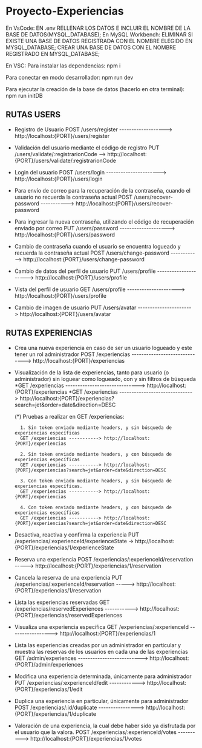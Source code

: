 # Proyecto-Experiencias

En VsCode:
EN .env RELLENAR LOS DATOS E INCLUIR EL NOMBRE DE LA BASE DE DATOS(MYSQL_DATABASE);
En MySQL Workbench:
ELIMINAR SI EXISTE UNA BASE DE DATOS REGISTRADA CON EL NOMBRE ELEGIDO EN MYSQL_DATABASE;
CREAR UNA BASE DE DATOS CON EL NOMBRE REGISTRADO EN MYSQL_DATABASE;

En VSC:
Para instalar las dependencias:
npm i

Para conectar en modo desarrollador:
npm run dev

Para ejecutar la creación de la base de datos (hacerlo en otra terminal):
npm run initDB

## RUTAS USERS

- Registro de Usuario
POST /users/register -------------------> http://localhost:{PORT}/users/register

- Validación del usuario mediante el código de registro
PUT /users/validate/:registrarionCode --> http://localhost:{PORT}/users/validate/:registrarionCode

- Login del usuario
POST /users/login ----------------------> http://localhost:{PORT}/users/login

- Para envío de correo para la recuperación de la contraseña, cuando el usuario no recuerda la contraseña actual
POST /users/recover-password -----------> http://localhost:{PORT}/users/recover-password

- Para ingresar la nueva contraseña, utilizando el código de recuperación enviado por correo
PUT /users/password --------------------> http://localhost:{PORT}/users/password

- Cambio de contraseña cuando el usuario se encuentra logueado y recuerda la contraseña actual
POST /users/change-password ------------> http://localhost:{PORT}/users/change-password

- Cambio de datos del perfil de usuario
PUT /users/profile ---------------------> http://localhost:{PORT}/users/profile

- Vista del perfil de usuario
GET /users/profile ---------------------> http://localhost:{PORT}/users/profile

- Cambio de imagen de usuario
PUT /users/avatar ----------------------> http://localhost:{PORT}/users/avatar

## RUTAS EXPERIENCIAS

- Crea una nueva experiencia en caso de ser un usuario logueado y este tener un rol administrador
POST /experiencias ------------------------------> http://localhost:{PORT}/experiencias

- Visualización de la lista de experiencias, tanto para usuario (o administrador) sin loguear como logueado, con y sin filtros de búsqueda
*GET /experiencias ------------------------------> http://localhost:{PORT}/experiencias
*GET /experiencias ------------------------------> http://localhost:{PORT}/experiencias?search=jet&order=date&direction=DESC

    (\*) Pruebas a realizar en GET /experiencias:

        1. Sin token enviado mediante headers, y sin búsqueda de experiencias específicas
        GET /experiencias -----------> http://localhost:{PORT}/experiencias

        2. Sin token enviado mediante headers, y con búsqueda de experiencias específicas
        GET /experiencias -----------> http://localhost:{PORT}/experiencias?search=jet&order=date&direction=DESC

        3. Con token enviado mediante headers, y sin búsqueda de experiencias específicas.
        GET /experiencias -----------> http://localhost:{PORT}/experiencias

        4. Con token enviado mediante headers, y con búsqueda de experiencias específicas
        GET /experiencias -----------> http://localhost:{PORT}/experiencias?search=jet&order=date&direction=DESC

- Desactiva, reactiva y confirma la experiencia
PUT /experiencias/:experienceId/experienceState -> http://localhost:{PORT}/experiencias/1/experienceState

- Reserva una experiencia
POST /experiencias/:experienceId/reservation -----> http://localhost:{PORT}/experiencias/1/reservation

- Cancela la reserva de una experiencia
PUT /experiencias/:experienceId/reservation -----> http://localhost:{PORT}/experiencias/1/reservation

- Lista las experiencias reservadas 
GET /experiencias/reservedExperiences -----------> http://localhost:{PORT}/experiencias/reservedExperiences

- Visualiza una experiencia específica
GET /experiencias/:experienceId -----------------> http://localhost:{PORT}/experiencias/1

- Lista las experiencias creadas por un administrador en particular y muestra las reservas de los usuarios en cada una de las experiencias
GET /admin/experiences --------------------------> http://localhost:{PORT}/admin/experiences

- Modifica una experiencia determinada, únicamente para administrador
PUT /experiencias/:experienceId/edit ------------> http://localhost:{PORT}/experiencias/1/edit

- Duplica una experiencia en particular, únicamente para administrador
POST /experiencias/:id/duplicate ----------------> http://localhost:{PORT}/experiencias/1/duplicate

- Valoración de una experiencia, la cual debe haber sido ya disfrutada por el usuario que la valora.
POST /experiencias/:experienceId/votes ----------> http://localhost:{PORT}/experiencias/1/votes

